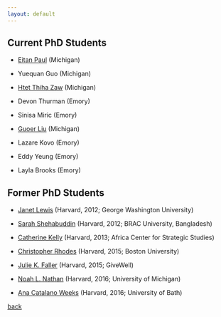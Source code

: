 ```yaml
---
layout: default
---
```


## Current PhD Students

- [Eitan Paul](https://sites.lsa.umich.edu/eitanp/) (Michigan)

- Yuequan Guo (Michigan)

- [Htet Thiha Zaw](https://sites.lsa.umich.edu/htzaw/) (Michigan)

- Devon Thurman (Emory)

- Sinisa Miric (Emory)

- [Guoer Liu](https://lsa.umich.edu/polisci/people/graduate-students/guoerliu.html) (Michigan)

- Lazare Kovo (Emory)

- Eddy Yeung (Emory)

- Layla Brooks (Emory)


## Former PhD Students

- [Janet Lewis](http://www.janetilewis.com) (Harvard, 2012; George Washington University)

- [Sarah Shehabuddin](https://scholar.harvard.edu/shehabuddin/home) (Harvard, 2012; BRAC University, Bangladesh)

- [Catherine Kelly](https://africacenter.org/experts/dr-catherine-lena-kelly/) (Harvard, 2013; Africa Center for Strategic Studies)

- [Christopher Rhodes](https://www.bu.edu/cgs/profile/christopher-rhodes/) (Harvard, 2015; Boston University)

- [Julie K. Faller](https://www.linkedin.com/in/julie-faller-phd) (Harvard, 2015; GiveWell)

- [Noah L. Nathan](https://sites.lsa.umich.edu/noahnathan/) (Harvard, 2016; University of Michigan)

- [Ana Catalano Weeks](https://scholar.harvard.edu/anacweeks/home) (Harvard, 2016; University of Bath)


[back](./)
